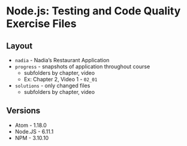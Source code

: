 # Node.js: Testing and Code Quality Exercise Files

## Layout

- `nadia` - Nadia’s Restaurant Application
- `progress` - snapshots of application throughout course
    - subfolders by chapter, video
    - Ex: Chapter 2, Video 1 - `02_01`
- `solutions` - only changed files
    - subfolders by chapter, video

## Versions

- Atom - 1.18.0
- Node.JS - 6.11.1
- NPM - 3.10.10
